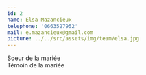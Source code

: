 ```yaml
---
id: 2
name: Elsa Mazancieux
telephone: '0663527952'
mail: e.mazancieux@gmail.com
picture: ../../src/assets/img/team/elsa.jpg
---
```

Soeur de la mariée  
Témoin de la mariée   
